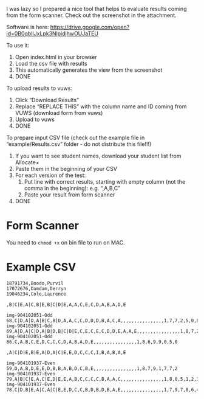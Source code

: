 I was lazy so I prepared a nice tool that helps to evaluate results coming from the form scanner.
Check out the screenshot in the attachment.

Software is here: https://drive.google.com/open?id=0B0qblIJxLpk3NlpidjhwOUJaTEU

To use it:

1. Open index.html in your browser
2. Load the csv file with results
3. This automatically generates the view from the screenshot
4. DONE

To upload results to vuws:

1. Click “Download Results”
2. Replace “REPLACE THIS” with the column name and ID coming from VUWS (download form from vuws)
3. Upload to vuws
4. DONE

To prepare input CSV file (check out the example file in “example/Results.csv” folder - do not distribute this file!!!)

1. If you want to see student names, download your student list from Allocate+
2. Paste them in the beginning of your CSV
3. For each version of the test:
   1. Put line with correct results, starting with empty column (not the comma in the beginning): e.g. “,A,B,C”
   2. Paste your result from form scanner
4. DONE

# Form Scanner

You need to `chmod +x` on bin file to run on MAC.

# Example CSV

```csv
18791734,Boodo,Purvil
17072676,Damdam,Derryn
19046234,Cole,Laurence

,B|C|E,A|C,B|E,B|C|D|E,A,A,C,E,C,D,A,B,A,D,E

img-904102051-Odd 68,C|D,A|D,A|B|C,B|D,A,A,C,C,D,D,D,B,A,C,A,,,,,,,,,,,,,,,,1,7,7,2,5,0,8,2
img-904102051-Odd 69,A|D,A|C|D,A|B|D,B|C|D|E,C,E,C,E,C,D,D,E,A,A,E,,,,,,,,,,,,,,,,1,8,7,2,9,6,9,4
img-904102051-Odd 86,C,A,B,C,E,D,C,C,C,D,A,B,A,D,E,,,,,,,,,,,,,,,,1,8,6,9,9,0,5,0

,A|C|D|E,B|E,A|D,A|C|E,E,D,C,C,C,I,B,A,B,A,E

img-904101937-Even 59,D,A,B,D,E,E,D,B,B,A,B,D,C,B,E,,,,,,,,,,,,,,,,1,8,7,9,1,7,7,2
img-904101937-Even 79,A|B|C|E,A,C|E,D|E,E,A,B,C,C,C,C,B,A,A,C,,,,,,,,,,,,,,,,1,8,0,5,1,2,3,0
img-904101937-Even 78,C|D,B|E,A|C,A|C|E,E,D,C,C,B,D,B,D,B,A,E,,,,,,,,,,,,,,,,1,7,9,7,0,6,4,2
```
